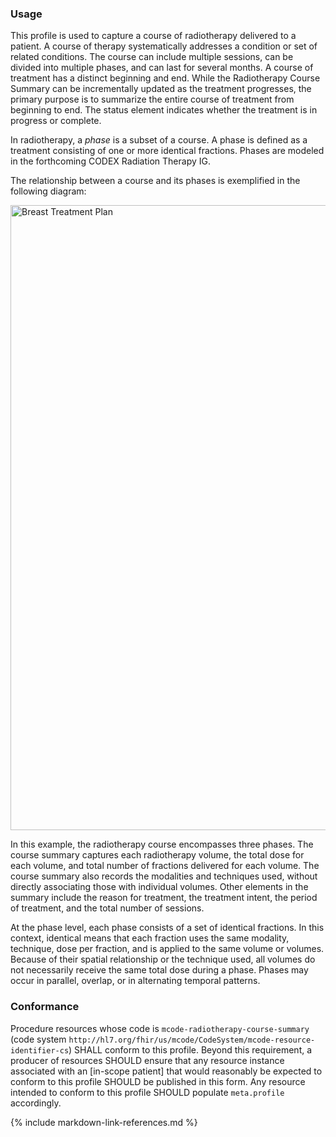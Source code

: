 ### Usage

This profile is used to capture a course of radiotherapy delivered to a patient. A course of therapy systematically addresses a condition or set of related conditions. The course can include multiple sessions, can be divided into multiple phases, and can last for several months. A course of treatment has a distinct beginning and end. While the Radiotherapy Course Summary can be incrementally updated as the treatment progresses, the primary purpose is to summarize the entire course of treatment from beginning to end. The status element indicates whether the treatment is in progress or complete.

In radiotherapy, a _phase_ is a subset of a course. A phase is defined as a treatment consisting of one or more identical fractions. Phases are modeled in the forthcoming CODEX Radiation Therapy IG.

The relationship between a course and its phases is exemplified in the following diagram:

<img src="BreastTreatmentPlan.png" alt="Breast Treatment Plan" width="1000px" style="float:none; margin: 0px 0px 0px 0px;" />

In this example, the radiotherapy course encompasses three phases. The course summary captures each radiotherapy volume, the total dose for each volume, and total number of fractions delivered for each volume. The course summary also records the modalities and techniques used, without directly associating those with individual volumes. Other elements in the summary include the reason for treatment, the treatment intent, the period of treatment, and the total number of sessions.

At the phase level, each phase consists of a set of identical fractions. In this context, identical means that each fraction uses the same modality, technique, dose per fraction, and is applied to the same volume or volumes. Because of their spatial relationship or the technique used, all volumes do not necessarily receive the same total dose during a phase. Phases may occur in parallel, overlap, or in alternating temporal patterns.


### Conformance

Procedure resources whose code is `mcode-radiotherapy-course-summary` (code system `http://hl7.org/fhir/us/mcode/CodeSystem/mcode-resource-identifier-cs`) SHALL conform to this profile. Beyond this requirement, a producer of resources SHOULD ensure that any resource instance associated with an [in-scope patient] that would reasonably be expected to conform to this profile SHOULD be published in this form. Any resource intended to conform to this profile SHOULD populate `meta.profile` accordingly.

{% include markdown-link-references.md %}
